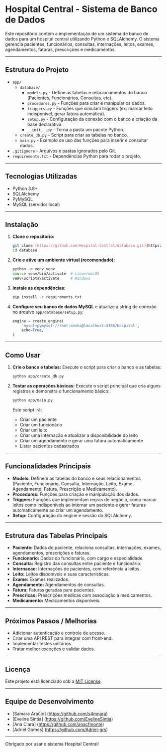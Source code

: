 # Hospital Central - Sistema de Banco de Dados

Este repositório contém a implementação de um sistema de banco de dados para um hospital central utilizando Python e SQLAlchemy. O sistema gerencia pacientes, funcionários, consultas, internações, leitos, exames, agendamentos, faturas, prescrições e medicamentos.

---
## Estrutura do Projeto

- `app/`
  - `database/`
    - `models.py` - Define as tabelas e relacionamentos do banco (Pacientes, Funcionários, Consultas, etc).
    - `procedures.py` - Funções para criar e manipular os dados.
    - `triggers.py` - Funções que simulam triggers (ex: marcar leito indisponível, gerar fatura automática).
    - `setup.py` - Configuração da conexão com o banco e criação da base declarativa.
    - `__init__.py` - Torna a pasta um pacote Python.
  - `create_db.py` - Script para criar as tabelas no banco.
  - `main.py` - Exemplo de uso das funções para inserir e consultar dados.
- `.gitignore` - Arquivos e pastas ignorados pelo Git.
- `requirements.txt` - Dependências Python para rodar o projeto.

---

## Tecnologias Utilizadas

- Python 3.8+
- SQLAlchemy
- PyMySQL
- MySQL (servidor local)

---
## Instalação

1.  **Clone o repositório:**

    ```bash
    git clone [https://github.com/Hospital-Central/database.git](https://github.com/Hospital-Central/database.git)
    cd database
    ```

2.  **Crie e ative um ambiente virtual (recomendado):**

    ```bash
    python -m venv venv
    source venv/bin/activate  # Linux/macOS
    venv\Scripts\activate     # Windows
    ```

3.  **Instale as dependências:**

    ```bash
    pip install -r requirements.txt
    ```

4.  **Configure seu banco de dados MySQL** e atualize a string de conexão no arquivo `app/database/setup.py`:

    ```python
    engine = create_engine(
        'mysql+pymysql://root:senha@localhost:3306/Hospital',
        echo=True,
    )
    ```

---
## Como Usar

1.  **Crie o banco e tabelas:**
    Execute o script para criar o banco e as tabelas:

    ```bash
    python app/create_db.py
    ```

2.  **Testar as operações básicas:**
    Execute o script principal que cria alguns registros e demonstra o funcionamento básico:

    ```bash
    python app/main.py
    ```
    Este script irá:
    * Criar um paciente
    * Criar um funcionário
    * Criar um leito
    * Criar uma internação e atualizar a disponibilidade do leito
    * Criar um agendamento e gerar uma fatura automaticamente
    * Listar pacientes cadastrados

---
## Funcionalidades Principais

* **Models:** Definem as tabelas do banco e seus relacionamentos (Paciente, Funcionário, Consulta, Internação, Leito, Exame, Agendamento, Fatura, Prescrição e Medicamento).
* **Procedures:** Funções para criação e manipulação dos dados.
* **Triggers:** Funções que implementam regras de negócio, como marcar leitos como indisponíveis ao internar um paciente e gerar faturas automaticamente ao criar um agendamento.
* **Setup:** Configuração do engine e sessão do SQLAlchemy.

---
## Estrutura das Tabelas Principais

* **Paciente:** Dados do paciente, relaciona consultas, internações, exames, agendamentos, prescrições e faturas.
* **Funcionario:** Dados do funcionário, com cargo e especialidade.
* **Consulta:** Registro das consultas entre paciente e funcionário.
* **Internacao:** Internações de pacientes, com referência a leitos.
* **Leito:** Leitos disponíveis e suas características.
* **Exame:** Exames realizados.
* **Agendamento:** Agendamentos de consultas.
* **Fatura:** Faturas geradas para pacientes.
* **Prescricao:** Prescrições médicas com associação a medicamentos.
* **Medicamento:** Medicamentos disponíveis.

---
## Próximos Passos / Melhorias

* Adicionar autenticação e controle de acesso.
* Criar uma API REST para integrar com front-end.
* Implementar testes unitários.
* Tratar melhor exceções e validar dados.

---
## Licença

Este projeto está licenciado sob a [MIT License](LICENSE).

---

## Equipe de Desenvolvimento

- [Samara Araújo] (https://github.com/s4mnara)
- [Eveline Síntia] (https://github.com/EvelineSintia)
- [Ana Clara] (https://github.com/anacfmonte)
- [Adriel Gomes] (https://github.com/Adriel-grs)

---

Obrigado por usar o sistema Hospital Central!